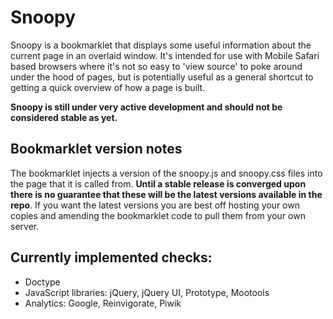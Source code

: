 Snoopy
=======

Snoopy is a bookmarklet that displays some useful information about the current page in an overlaid window. It's intended for use with Mobile Safari based browsers where it's not so easy to 'view source' to poke around under the hood of pages, but is potentially useful as a general shortcut to getting a quick overview of how a page is built.

**Snoopy is still under very active development and should not be considered stable as yet.**


Bookmarklet version notes
-------------------------

The bookmarklet injects a version of the snoopy.js and snoopy.css files into the page that it is called from. **Until a stable release is converged upon there is no guarantee that these will be the latest versions available in the repo**. If you want the latest versions you are best off hosting your own copies and amending the bookmarklet code to pull them from your own server.


Currently implemented checks:
----------------------------

* Doctype
* JavaScript libraries: jQuery, jQuery UI, Prototype, Mootools
* Analytics: Google, Reinvigorate, Piwik

